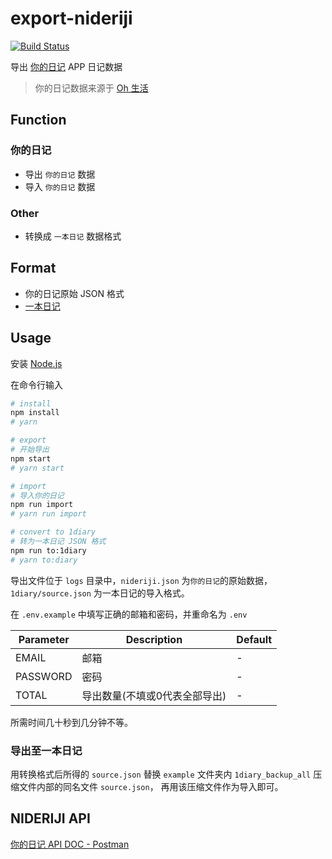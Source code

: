 # export-nideriji

[![Build Status](https://travis-ci.com/YunYouJun/export-nideriji.svg?branch=master)](https://travis-ci.com/YunYouJun/export-nideriji)

导出 [你的日记](http://nideriji.com/) APP 日记数据

> 你的日记数据来源于 [Oh 生活](https://ohshenghuo.com/)

## Function

### 你的日记

- 导出 `你的日记` 数据
- 导入 `你的日记` 数据

### Other

- 转换成 `一本日记` 数据格式

## Format

- 你的日记原始 JSON 格式
- [一本日记](http://1diary.me)

## Usage

安装 [Node.js](http://nodejs.cn/download/)

在命令行输入

```sh
# install
npm install
# yarn

# export
# 开始导出
npm start
# yarn start

# import
# 导入你的日记
npm run import
# yarn run import

# convert to 1diary
# 转为一本日记 JSON 格式
npm run to:1diary
# yarn to:diary
```

导出文件位于 `logs` 目录中，`nideriji.json` 为`你的日记`的原始数据，`1diary/source.json` 为一本日记的导入格式。

在 `.env.example` 中填写正确的邮箱和密码，并重命名为 `.env`

|Parameter|Description|Default|
|-|-|-|
|EMAIL|邮箱|-|
|PASSWORD|密码|-|
|TOTAL|导出数量(不填或0代表全部导出)|-|

所需时间几十秒到几分钟不等。

### 导出至一本日记

用转换格式后所得的 `source.json` 替换 `example` 文件夹内 `1diary_backup_all` 压缩文件内部的同名文件 `source.json`，
再用该压缩文件作为导入即可。

## NIDERIJI API

[你的日记 API DOC - Postman](https://documenter.getpostman.com/view/3326320/Rztmr8pE)
